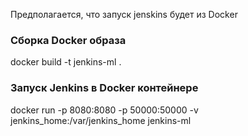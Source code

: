Предполагается, что запуск jenskins будет из Docker

### Сборка Docker образа
docker build -t jenkins-ml .

### Запуск Jenkins в Docker контейнере
docker run -p 8080:8080 -p 50000:50000 -v jenkins_home:/var/jenkins_home jenkins-ml
